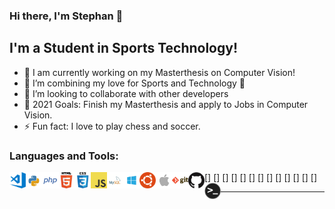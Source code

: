 ### Hi there, I'm Stephan 👋

## I'm a Student in Sports Technology!

- 🔭 I am currently working on my Masterthesis on Computer Vision!
- 🌱 I’m combining my love for Sports and Technology 🤣
- 👯 I’m looking to collaborate with other developers
- 🥅 2021 Goals: Finish my Masterthesis and apply to Jobs in Computer Vision.
- ⚡ Fun fact: I love to play chess and soccer.


### Languages and Tools:

[<img align="left" alt="Visual Studio Code" width="26px" src="icons/visual-studio-code-icon.png" />]
[<img align="left" alt="Python" width="26px" src="icons/python-icon.png" />]
[<img align="left" alt="PHP" width="26px" src="icons/php-icon.png" />]
[<img align="left" alt="HTML5" width="26px" src="icons/html-icon.png" />]
[<img align="left" alt="CSS3" width="26px" src="icons/css-icon.png" />]
[<img align="left" alt="JavaScript" width="26px" src="icons/javascript-icon.png" />]
[<img align="left" alt="MySQL" width="26px" src="icons/mysql-icon.png" />]
[<img align="left" alt="Windows" width="26px" src="icons/windows-icon.png" />]
[<img align="left" alt="Ubuntu" width="26px" src="icons/ubuntu-icon.png" />]
[<img align="left" alt="MacOS" width="26px" src="icons/apple-icon.png" />]
[<img align="left" alt="Git" width="26px" src="icons/git-icon.png" />]
[<img align="left" alt="Github" width="26px" src="icons/github-icon.png" />]
[<img align="left" alt="Terminal" width="26px" src="icons/terminal-icon.png" />]

---

